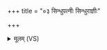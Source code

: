 +++
title = "०३ सिन्धुपत्नीः सिन्धुराज्ञीः"

+++
<details><summary>मूलम् (VS)</summary>

सि॑न्धुपत्नीः॒ सिन्धु॑राज्ञीः॒ सर्वा॒ या न॒द्य१॒॑ स्थन॑। द॒त्त न॒स्तस्य॑ भेष॒जं तेना॑ वो भुनजामहै ॥
</details>